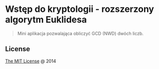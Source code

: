 # Wstęp do kryptologii - rozszerzony algorytm Euklidesa

> Mini aplikacja pozwalająca obliczyć GCD (NWD) dwóch liczb.

## License

[The MIT License](http://piecioshka.mit-license.org/) @ 2014
